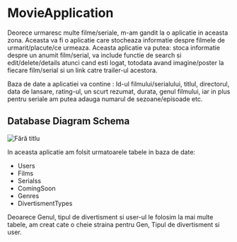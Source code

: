 # MovieApplication

Deorece urmaresc multe filme/seriale, m-am gandit la o aplicatie in aceasta zona. Aceasta  va fi o aplicatie care stocheaza informatie despre filmele de urmarit/placute/ce urmeaza. Aceasta aplicatie va putea:  stoca informatie despre un anumit film/serial,  va include functie de search si edit/delete/details atunci cand esti logat, totodata avand imagine/poster la fiecare film/serial si un link catre trailer-ul acestora.


Baza de date a aplicatiei va contine : Id-ul filmului/serialului, titlul, directorul, data de lansare, rating-ul, un scurt rezumat, durata, genul filmului, iar in plus pentru seriale am putea adauga numarul de sezoane/episoade etc. 


## Database Diagram Schema

![Fără titlu](https://user-images.githubusercontent.com/61286589/85062133-9fb4ad00-b1b0-11ea-8b83-18c08b060a52.png)



In aceasta aplicatie am folsit urmatoarele tabele in baza de date:

* Users
* Films
* Serialss
* ComingSoon
* Genres
* DivertismentTypes

Deoarece Genul, tipul de divertisment si user-ul le folosim la mai multe tabele, am creat cate o cheie straina pentru Gen, Tipul de divertisment si user.
